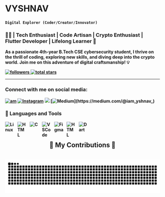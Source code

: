 



# VYSHNAV
**`Digital Explorer (Coder/Creator/Innovator)`**

### 👨‍💻 | Tech Enthusiast | Code Artisan | Crypto Enthusiast | Flutter Developer | Lifelong Learner 🚀

<b>As a passionate 4th-year B.Tech CSE cybersecurity student, I thrive on the thrill of coding, exploring new skills, and diving deep into the crypto world. Join me on this adventure of digital craftsmanship! 💡

<p align="left">
   <a href="https://github.com/iam-yshnav?tab=followers">
      <img alt="followers" title="Follow me on Github" src="https://custom-icon-badges.demolab.com/github/followers/iam-yshnav?color=236ad3&labelColor=1155ba&style=for-the-badge&logo=person-add&label=Follow&logoColor=white"/>
   </a>
   <a href="https://github.com/iam-yshnav?tab=repositories&sort=stargazers">
      <img alt="total stars" title="Total stars on GitHub" src="https://custom-icon-badges.demolab.com/github/stars/iam-yshnav?color=55960c&style=for-the-badge&labelColor=488207&logo=star"/>
   </a>
</p>

---


### Connect with me on social media:


[![am](https://img.shields.io/badge/%40Website-blue?style=flat-square&logo=website&logoColor=white&link=https://https://yshnav.mecodee.com/)](https://yshnav.mecodee.com/)
[![Instagram](https://img.shields.io/badge/Instagram-%40iam_yshnav_-blue?style=flat-square&logo=instagram&logoColor=white&link=https://instagram.com/iam_yshnav_/)](https://instagram.com/iam_yshnav_/)
[![](https://img.shields.io/badge/.-%40_Yshna_v-orange?style=flat-square&logo=X&logoColor=white&link=https://twitter.com/_Yshna_v)](https://twitter.com/_Yshna_v)
[![Medium](https://img.shields.io/badge/Medium-%40iam_yshnav_-green?style=flat-square&logo=medium&logoColor=white&link=https://medium.com/@iam_yshnav_)](https://medium.com/@iam_yshnav_)




### 🧰 Languages and Tools

<img align="left" alt="Linux" width="30px" style="padding-right:10px;" src="https://cdn.jsdelivr.net/gh/devicons/devicon/icons/linux/linux-original.svg" />
<img align="left" alt="HTML" width="30px" style="padding-right:10px;" src="https://cdn.jsdelivr.net/gh/devicons/devicon/icons/html5/html5-plain.svg" />
<img align="left" alt="C" width="30px" style="padding-right:10px;" src="https://cdn.jsdelivr.net/gh/devicons/devicon/icons/c/c-original.svg" />
<img align="left" alt="VSCode" width="30px" style="padding-right:10px;" src="https://cdn.jsdelivr.net/gh/devicons/devicon/icons/visualstudio/visualstudio-plain.svg" />
<img align="left" alt="Figma" width="30px" style="padding-right:10px;" src="https://cdn.jsdelivr.net/gh/devicons/devicon/icons/figma/figma-original.svg" />
<img align="left" alt="HTML" width="30px" style="padding-right:10px;" src="https://cdn.jsdelivr.net/gh/devicons/devicon/icons/python/python-original.svg" />
<img align="left" alt="Dart" width="30px" style="padding-right:10px;" src="https://cdn.jsdelivr.net/gh/devicons/devicon/icons/dart/dart-original.svg" />



<br/><br/>
<div align="center">
  <h2>🐍 My Contributions 🐍</h2>
  <br>
  <img alt="snake eating my contributions" src="https://raw.githubusercontent.com/iam-yshnav/iam-yshnav/output/github-contribution-grid-snake.svg" />
  
  
</div>
